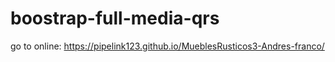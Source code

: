 # boostrap-full-media-qrs
go to online:  https://pipelink123.github.io/MueblesRusticos3-Andres-franco/
